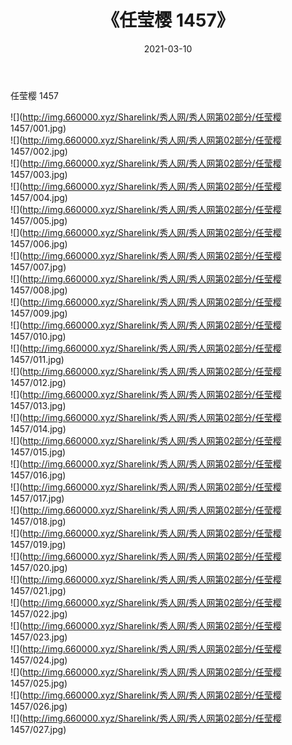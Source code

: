 ﻿---
layout: post
title:  《任莹樱 1457》
date:   2021-03-10
img: http://img.660000.xyz/Sharelink/秀人网/秀人网第02部分/任莹樱 1457/000.jpg
categories: [美女, 清纯, 唯美]
---

任莹樱 1457

  ![](http://img.660000.xyz/Sharelink/秀人网/秀人网第02部分/任莹樱 1457/001.jpg) <br> ![](http://img.660000.xyz/Sharelink/秀人网/秀人网第02部分/任莹樱 1457/002.jpg) <br> ![](http://img.660000.xyz/Sharelink/秀人网/秀人网第02部分/任莹樱 1457/003.jpg) <br> ![](http://img.660000.xyz/Sharelink/秀人网/秀人网第02部分/任莹樱 1457/004.jpg) <br> ![](http://img.660000.xyz/Sharelink/秀人网/秀人网第02部分/任莹樱 1457/005.jpg) <br> ![](http://img.660000.xyz/Sharelink/秀人网/秀人网第02部分/任莹樱 1457/006.jpg) <br> ![](http://img.660000.xyz/Sharelink/秀人网/秀人网第02部分/任莹樱 1457/007.jpg) <br> ![](http://img.660000.xyz/Sharelink/秀人网/秀人网第02部分/任莹樱 1457/008.jpg) <br> ![](http://img.660000.xyz/Sharelink/秀人网/秀人网第02部分/任莹樱 1457/009.jpg) <br> ![](http://img.660000.xyz/Sharelink/秀人网/秀人网第02部分/任莹樱 1457/010.jpg) <br> ![](http://img.660000.xyz/Sharelink/秀人网/秀人网第02部分/任莹樱 1457/011.jpg) <br> ![](http://img.660000.xyz/Sharelink/秀人网/秀人网第02部分/任莹樱 1457/012.jpg) <br> ![](http://img.660000.xyz/Sharelink/秀人网/秀人网第02部分/任莹樱 1457/013.jpg) <br> ![](http://img.660000.xyz/Sharelink/秀人网/秀人网第02部分/任莹樱 1457/014.jpg) <br> ![](http://img.660000.xyz/Sharelink/秀人网/秀人网第02部分/任莹樱 1457/015.jpg) <br> ![](http://img.660000.xyz/Sharelink/秀人网/秀人网第02部分/任莹樱 1457/016.jpg) <br> ![](http://img.660000.xyz/Sharelink/秀人网/秀人网第02部分/任莹樱 1457/017.jpg) <br> ![](http://img.660000.xyz/Sharelink/秀人网/秀人网第02部分/任莹樱 1457/018.jpg) <br> ![](http://img.660000.xyz/Sharelink/秀人网/秀人网第02部分/任莹樱 1457/019.jpg) <br> ![](http://img.660000.xyz/Sharelink/秀人网/秀人网第02部分/任莹樱 1457/020.jpg) <br> ![](http://img.660000.xyz/Sharelink/秀人网/秀人网第02部分/任莹樱 1457/021.jpg) <br> ![](http://img.660000.xyz/Sharelink/秀人网/秀人网第02部分/任莹樱 1457/022.jpg) <br> ![](http://img.660000.xyz/Sharelink/秀人网/秀人网第02部分/任莹樱 1457/023.jpg) <br> ![](http://img.660000.xyz/Sharelink/秀人网/秀人网第02部分/任莹樱 1457/024.jpg) <br> ![](http://img.660000.xyz/Sharelink/秀人网/秀人网第02部分/任莹樱 1457/025.jpg) <br> ![](http://img.660000.xyz/Sharelink/秀人网/秀人网第02部分/任莹樱 1457/026.jpg) <br> ![](http://img.660000.xyz/Sharelink/秀人网/秀人网第02部分/任莹樱 1457/027.jpg) <br>